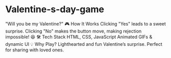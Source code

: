 # Valentine-s-day-game
"Will you be my Valentine?"  🎮 How It Works Clicking "Yes" leads to a sweet surprise. Clicking "No" makes the button move, making rejection impossible! 😆 🛠 Tech Stack HTML, CSS, JavaScript Animated GIFs &amp; dynamic UI 💡 Why Play? Lighthearted and fun Valentine’s surprise. Perfect for sharing with loved ones.
